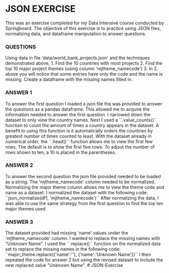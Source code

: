 
# JSON EXERCISE

This was an exercise completed for my Data Intensive course conducted by Springboard. The objective of this exercise is to practice using JSON files, normalizing data, and dataframe manipulation to answer questions.

<h3>QUESTIONS</h3>
Using data in file 'data/world_bank_projects.json' and the techniques demonstrated above,
1. Find the 10 countries with most projects
2. Find the top 10 major project themes (using column 'mjtheme_namecode')
3. In 2. above you will notice that some entries have only the code and the name is missing. Create a dataframe with the missing names filled in.

<h3>ANSWER 1</h3>
To answer the first question I loaded a json file the was provided to answer the questions as a pandas dataframe. This allowed me to acquire the information needed to answer the first question. I narrowed down the dataset to only view the country names. Next I used a ``.value_counts()`` function to count the amount of times a country appears in the dataset. A benefit to using this function is it automatically orders the countries by greatest number of times counted to least. With the dataset already in numerical order, the ``.head()`` function allows me to view the first few rows. The default is to show the first five rows. To adjsut the number of rows shown to ten, a 10 is placed in the parentheses.

<h3>ANSWER 2</h3>
To answer the second question the json file provided needed to be loaded as a string. The 'mjtheme_namecode' column needed to be normalized. Normalizing the major theme column allows me to view the theme code and name as a dataset. I normalized the dataset with the following code:
``json_normalize(df1, 'mjtheme_namecode')``
After normalizing the data, I was able to use the same strategy from the first question to find the top ten major themes used.

<h3>ANSWER 3</h3>
The dataset provided had missing 'name' values under the 'mjtheme_namecode' column. I wanted to replace the missing names with "Unknown Name". I used the ``.replace()`` function on the normalized data set to replace the missing names in the following code:
``major_theme.replace({'name':''}, {'name':'Unknown Name'})``
I then repeated the code for answer 2 but using the revised dataset to include the new replaced value "Unknown Name".
# JSON-Exercise
